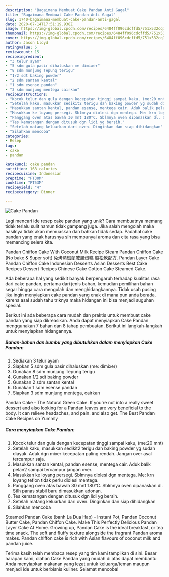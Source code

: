 ```yaml
---
description: "Bagaimana Membuat Cake Pandan Anti Gagal"
title: "Bagaimana Membuat Cake Pandan Anti Gagal"
slug: 1740-bagaimana-membuat-cake-pandan-anti-gagal
date: 2020-07-14T17:51:19.938Z
image: https://img-global.cpcdn.com/recipes/6484ff096cdcffd5/751x532cq70/cake-pandan-foto-resep-utama.jpg
thumbnail: https://img-global.cpcdn.com/recipes/6484ff096cdcffd5/751x532cq70/cake-pandan-foto-resep-utama.jpg
cover: https://img-global.cpcdn.com/recipes/6484ff096cdcffd5/751x532cq70/cake-pandan-foto-resep-utama.jpg
author: Jason Lloyd
ratingvalue: 5
reviewcount: 15
recipeingredient:
- "3 telur ayam"
- "5 sdm gula pasir dihaluskan me dimixer"
- "8 sdm munjung Tepung terigu"
- "1/2 sdt baking powder"
- "2 sdm santan kental"
- "1 sdm esense pandan"
- "3 sdm munjung mentega cairkan"
recipeinstructions:
- "Kocok telur dan gula dengan kecepatan tinggi sampai kaku, (me:20 mnt)"
- "Setelah kaku, masukkan sedikit2 terigu dan baking powder yg sudah diayak. Aduk dgn mixer kecepatan paling rendah. Jangan over asal tercampur saja."
- "Masukkan santan kental, pandan esense, mentega cair. Aduk balik pelan2 sampai tercampur jangan over."
- "Masukkan ke loyang persegi. Sblmnya diolesi dgn mentega. Me: krn loyang teflon tidak perlu diolesi mentega."
- "Panggang oven atas bawah 30 mnt 180°C. Sblmnya oven dipanaskan dl. Stlh panas stabil baru dimasukkan adonan."
- "Tes kematangan dengan ditusuk dgn lidi yg bersih."
- "Setelah matang keluarkan dari oven. Dinginkan dan siap dihidangkan"
- "Silahkan mencoba"
categories:
- Resep
tags:
- cake
- pandan

katakunci: cake pandan 
nutrition: 168 calories
recipecuisine: Indonesian
preptime: "PT30M"
cooktime: "PT53M"
recipeyield: "4"
recipecategory: Dinner

---
```



![Cake Pandan](https://img-global.cpcdn.com/recipes/6484ff096cdcffd5/751x532cq70/cake-pandan-foto-resep-utama.jpg)

Lagi mencari ide resep cake pandan yang unik? Cara membuatnya memang tidak terlalu sulit namun tidak gampang juga. Jika salah mengolah maka hasilnya tidak akan memuaskan dan bahkan tidak sedap. Padahal cake pandan yang enak harusnya sih mempunyai aroma dan cita rasa yang bisa memancing selera kita.

Pandan Chiffon Cake With Coconut Milk Recipe Steam Pandan Chiffon Cake (No bake &amp; Super soft) 免烤蒸班蘭戚風蛋糕 超松軟配方. Pandan Layer Cake Pandan Chiffon Cake Indonesian Desserts Asian Desserts Best Cake Recipes Dessert Recipes Chinese Cake Cotton Cake Steamed Cake.

Ada beberapa hal yang sedikit banyak berpengaruh terhadap kualitas rasa dari cake pandan, pertama dari jenis bahan, kemudian pemilihan bahan segar hingga cara mengolah dan menghidangkannya. Tidak usah pusing jika ingin menyiapkan cake pandan yang enak di mana pun anda berada, karena asal sudah tahu triknya maka hidangan ini bisa menjadi suguhan spesial.


Berikut ini ada beberapa cara mudah dan praktis untuk membuat cake pandan yang siap dikreasikan. Anda dapat menyiapkan Cake Pandan menggunakan 7 bahan dan 8 tahap pembuatan. Berikut ini langkah-langkah untuk menyiapkan hidangannya.

<!--inarticleads1-->

##### Bahan-bahan dan bumbu yang dibutuhkan dalam menyiapkan Cake Pandan:

1. Sediakan 3 telur ayam
1. Siapkan 5 sdm gula pasir dihaluskan (me: dimixer)
1. Gunakan 8 sdm munjung Tepung terigu
1. Gunakan 1/2 sdt baking powder
1. Gunakan 2 sdm santan kental
1. Gunakan 1 sdm esense pandan
1. Siapkan 3 sdm munjung mentega, cairkan


Pandan Cake - The Natural Green Cake. If you&#39;re not into a really sweet dessert and also looking for a Pandan leaves are very beneficial to the body. It can relieve headaches, and pain. and also get. The Best Pandan Cake Recipes on Yummly 

<!--inarticleads2-->

##### Cara menyiapkan Cake Pandan:

1. Kocok telur dan gula dengan kecepatan tinggi sampai kaku, (me:20 mnt)
1. Setelah kaku, masukkan sedikit2 terigu dan baking powder yg sudah diayak. Aduk dgn mixer kecepatan paling rendah. Jangan over asal tercampur saja.
1. Masukkan santan kental, pandan esense, mentega cair. Aduk balik pelan2 sampai tercampur jangan over.
1. Masukkan ke loyang persegi. Sblmnya diolesi dgn mentega. Me: krn loyang teflon tidak perlu diolesi mentega.
1. Panggang oven atas bawah 30 mnt 180°C. Sblmnya oven dipanaskan dl. Stlh panas stabil baru dimasukkan adonan.
1. Tes kematangan dengan ditusuk dgn lidi yg bersih.
1. Setelah matang keluarkan dari oven. Dinginkan dan siap dihidangkan
1. Silahkan mencoba


Steamed Pandan Cake (banh La Dua Hap) - Instant Pot, Pandan Coconut Butter Cake, Pandan Chiffon Cake. Make This Perfectly Delicious Pandan Layer Cake At Home. Growing up, Pandan Cake is the ideal breakfast, or tea time snack. The soft and fluffy texture alongside the fragrant Pandan aroma makes. Pandan chiffon cake is rich with Asian flavours of coconut milk and pandan juice. 

Terima kasih telah membaca resep yang tim kami tampilkan di sini. Besar harapan kami, olahan Cake Pandan yang mudah di atas dapat membantu Anda menyiapkan makanan yang lezat untuk keluarga/teman maupun menjadi ide untuk berbisnis kuliner. Selamat mencoba!
